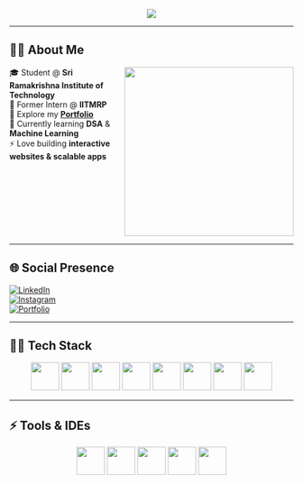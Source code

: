 <p align="center">
  <img src="https://readme-typing-svg.herokuapp.com?font=Fira+Code&pause=1000&color=F75C7E&center=true&vCenter=true&width=435&lines=Hi+there+👋+I'm+Sooraj+R+Nair;Welcome+to+my+GitHub!">
</p>

---

## 👨‍💻 About Me  

<img align="right" width="300" src="https://media.giphy.com/media/qgQUggAC3Pfv687qPC/giphy.gif">

🎓 Student @ **Sri Ramakrishna Institute of Technology**  
💼 Former Intern @ **IITMRP**  
🔭 Explore my [**Portfolio**](https://sooraj-me.github.io/portfolio/)  
🌱 Currently learning **DSA** & **Machine Learning**  
⚡ Love building **interactive websites & scalable apps**  

<br clear="right"/>

---

## 🌐 Social Presence  

[![LinkedIn](https://img.shields.io/badge/LinkedIn-0077B5?style=for-the-badge&logo=linkedin&logoColor=white)](https://www.linkedin.com/in/sooraj-r-nair-38757925a)  
[![Instagram](https://img.shields.io/badge/Instagram-d62976?style=for-the-badge&logo=instagram&logoColor=white)](https://www.instagram.com/s_o_o_raj_04?igsh=aWwwYjBvOTJoZ2Vz)  
[![Portfolio](https://img.shields.io/badge/Portfolio-000000?style=for-the-badge&logo=vercel&logoColor=white)](https://sooraj-me.github.io/portfolio/)  

---

## 🧑‍💻 Tech Stack  

<p align="center">
  <img height="50" src="https://img.icons8.com/color/48/000000/python.png"/>
  <img height="50" src="https://img.icons8.com/color/48/000000/c-programming.png"/>
  <img height="50" src="https://img.icons8.com/color/48/000000/java-coffee-cup-logo.png"/>
  <img height="50" src="https://img.icons8.com/color/48/000000/html-5.png"/>
  <img height="50" src="https://img.icons8.com/color/48/000000/css3.png"/>
  <img height="50" src="https://img.icons8.com/color/48/000000/bootstrap.png"/>
  <img height="50" src="https://img.icons8.com/color/48/000000/javascript.png"/>
  <img height="50" src="https://img.icons8.com/color/48/000000/mysql-logo.png"/>
</p>  

---

## ⚡ Tools & IDEs  

<p align="center">
  <img height="50" src="https://img.icons8.com/color/48/000000/visual-studio-code-2019.png"/>
  <img height="50" src="https://img.icons8.com/color/48/000000/pycharm.png"/>
  <img height="50" src="https://img.icons8.com/color/480/notion--v1.png"/>
  <img height="50" src="https://img.shields.io/badge/Netlify-00C7B7?style=for-the-badge&logo=netlify&logoColor=white"/>
  <img height="50" src="https://img.icons8.com/glyph-neue/64/ffffff/github.png"/>
</p>  
